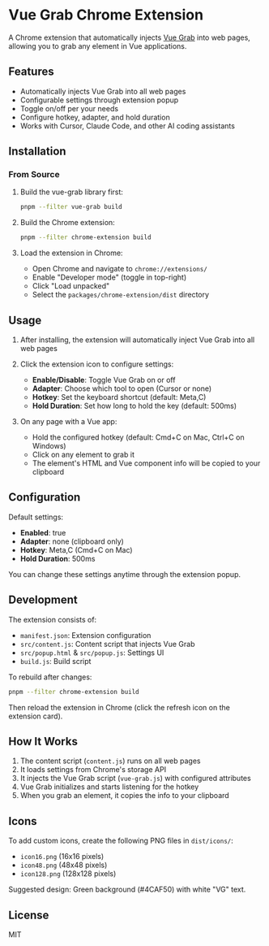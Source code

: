 # Vue Grab Chrome Extension

A Chrome extension that automatically injects [Vue Grab](https://github.com/m0hill/vue-grab) into web pages, allowing you to grab any element in Vue applications.

## Features

- Automatically injects Vue Grab into all web pages
- Configurable settings through extension popup
- Toggle on/off per your needs
- Configure hotkey, adapter, and hold duration
- Works with Cursor, Claude Code, and other AI coding assistants

## Installation

### From Source

1. Build the vue-grab library first:
   ```bash
   pnpm --filter vue-grab build
   ```

2. Build the Chrome extension:
   ```bash
   pnpm --filter chrome-extension build
   ```

3. Load the extension in Chrome:
   - Open Chrome and navigate to `chrome://extensions/`
   - Enable "Developer mode" (toggle in top-right)
   - Click "Load unpacked"
   - Select the `packages/chrome-extension/dist` directory

## Usage

1. After installing, the extension will automatically inject Vue Grab into all web pages
2. Click the extension icon to configure settings:
   - **Enable/Disable**: Toggle Vue Grab on or off
   - **Adapter**: Choose which tool to open (Cursor or none)
   - **Hotkey**: Set the keyboard shortcut (default: Meta,C)
   - **Hold Duration**: Set how long to hold the key (default: 500ms)

3. On any page with a Vue app:
   - Hold the configured hotkey (default: Cmd+C on Mac, Ctrl+C on Windows)
   - Click on any element to grab it
   - The element's HTML and Vue component info will be copied to your clipboard

## Configuration

Default settings:
- **Enabled**: true
- **Adapter**: none (clipboard only)
- **Hotkey**: Meta,C (Cmd+C on Mac)
- **Hold Duration**: 500ms

You can change these settings anytime through the extension popup.

## Development

The extension consists of:
- `manifest.json`: Extension configuration
- `src/content.js`: Content script that injects Vue Grab
- `src/popup.html` & `src/popup.js`: Settings UI
- `build.js`: Build script

To rebuild after changes:
```bash
pnpm --filter chrome-extension build
```

Then reload the extension in Chrome (click the refresh icon on the extension card).

## How It Works

1. The content script (`content.js`) runs on all web pages
2. It loads settings from Chrome's storage API
3. It injects the Vue Grab script (`vue-grab.js`) with configured attributes
4. Vue Grab initializes and starts listening for the hotkey
5. When you grab an element, it copies the info to your clipboard

## Icons

To add custom icons, create the following PNG files in `dist/icons/`:
- `icon16.png` (16x16 pixels)
- `icon48.png` (48x48 pixels)
- `icon128.png` (128x128 pixels)

Suggested design: Green background (#4CAF50) with white "VG" text.

## License

MIT
